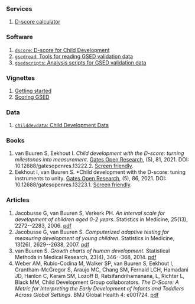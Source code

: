 ### Services

1. [D-score calculator](http://tnochildhealthstatistics.shinyapps.io/dcalculator/)

### Software

1. [`dscore`: D-score for Child Development](https://d-score.org/dscore/)
2. [`gsedread`: Tools for reading GSED validation data](https://d-score.org/gsedread/)
3. [`gsedscripts`: Analysis scripts for GSED validation data](https://d-score.org/gsedscripts/)

### Vignettes

1. [Getting started](https://d-score.org/dscore/articles/getting_started.html)
2. [Scoring GSED](https://d-score.org/dscore/articles/scoring_GSED.html)

### Data

1. [`childdevdata`: Child Development Data](https://d-score.org/childdevdata/)

### Books

1. van Buuren S, Eekhout I. *Child development with the D-score: turning milestones into measurement*. [Gates Open Research](https://gatesopenresearch.org/articles/5-81), (5), 81, 2021. DOI: 10.12688/gatesopenres.13222.2. [Screen friendly](https://d-score.org/dbook1/).
2. Eekhout I, van Buuren S. *Child development with the D-score: tuning instruments to unity. [Gates Open Research](https://gatesopenresearch.org/articles/5-86), (5), 86, 2021. DOI: 10.12688/gatesopenres.13223.1. [Screen friendly](https://d-score.org/dbook2/).

### Articles

1. Jacobusse G, van Buuren S, Verkerk PH. *An interval scale for development of children aged 0-2 years*. Statistics in Medicine, 25(13), 2272--2283, 2006. [pdf](https://stefvanbuuren.name/publications/Interval%20scale%20-%20Stat%20Med%202006.pdf)
2. Jacobusse G, van Buuren S. *Computerized adaptive testing for measuring development of young children*. Statistics in Medicine, 13(26), 2629--2638, 2007. [pdf](https://stefvanbuuren.name/publications/CAT%20for%20development%20-%20Stat%20Med%202007.pdf)
3. van Buuren S. *Growth charts of human development*. Statistical Methods in Medical Research, 23(4), 346--368, 2014. [pdf](https://stefvanbuuren.name/publications/2014%20Growth%20charts%20for%20development%20-%20SMMR.pdf)
4. Weber AM, Rubio-Codina M, Walker SP, van Buuren S, Eekhout I, Grantham-McGregor S, Araujo MC, Chang SM, Fernald LCH, Hamadani JD, Hanlon C, Karam SM, Lozoff B, Ratsifandrihamanana, L, Richter L, Black MM, Child Development Group collaborators. *The D-Score: A Metric for Interpreting the Early Development of Infants and Toddlers Across Global Settings*. BMJ Global Health 4: e001724. [pdf](https://gh.bmj.com/content/bmjgh/4/6/e001724.full.pdf)
